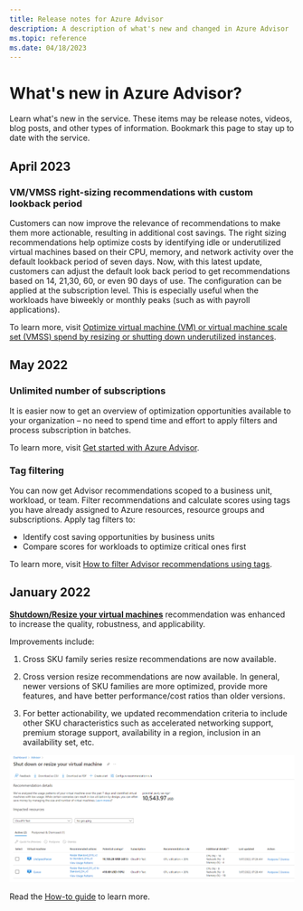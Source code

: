 ```yaml
---
title: Release notes for Azure Advisor
description: A description of what's new and changed in Azure Advisor
ms.topic: reference
ms.date: 04/18/2023
---
```

# What's new in Azure Advisor?

Learn what's new in the service. These items may be release notes, videos, blog posts, and other types of information. Bookmark this page to stay up to date with the service.
## April 2023

### VM/VMSS right-sizing recommendations with custom lookback period

Customers can now improve the relevance of recommendations to make them more actionable, resulting in additional cost savings. 
The right sizing recommendations help optimize costs by identifying idle or underutilized virtual machines based on their CPU, memory, and network activity over the default lookback period of seven days. 
Now, with this latest update, customers can adjust the default look back period to get recommendations based on 14, 21,30, 60, or even 90 days of use. The configuration can be applied at the subscription level. This is especially useful when the workloads have biweekly or monthly peaks (such as with payroll applications). 

To learn more, visit [Optimize virtual machine (VM) or virtual machine scale set (VMSS) spend by resizing or shutting down underutilized instances](advisor-cost-recommendations.md#optimize-virtual-machine-vm-or-virtual-machine-scale-set-vmss-spend-by-resizing-or-shutting-down-underutilized-instance).

## May 2022

### Unlimited number of subscriptions
It is easier now to get an overview of optimization opportunities available to your organization – no need to spend time and effort to apply filters and process subscription in batches.

To learn more, visit [Get started with Azure Advisor](advisor-get-started.md).

### Tag filtering

You can now get Advisor recommendations scoped to a business unit, workload, or team. Filter recommendations and calculate scores using tags you have already assigned to Azure resources, resource groups and subscriptions. Apply tag filters to:

* Identify cost saving opportunities by business units
* Compare scores for workloads to optimize critical ones first

To learn more, visit [How to filter Advisor recommendations using tags](advisor-tag-filtering.md).

## January 2022

[**Shutdown/Resize your virtual machines**](advisor-cost-recommendations.md#optimize-virtual-machine-vm-or-virtual-machine-scale-set-vmss-spend-by-resizing-or-shutting-down-underutilized-instances) recommendation was enhanced to increase the quality, robustness, and applicability.

Improvements include:  

1. Cross SKU family series resize recommendations are now available.  

1. Cross version resize recommendations are now available. In general, newer versions of SKU families are more optimized, provide more features, and have better performance/cost ratios than older versions. 

3. For better actionability, we updated recommendation criteria to include other SKU characteristics such as accelerated networking support, premium storage support, availability in a region, inclusion in an availability set, etc. 

![vm-right-sizing-recommendation](media/advisor-overview/advisor-vm-right-sizing.png)

Read the [How-to guide](advisor-cost-recommendations.md#optimize-virtual-machine-vm-or-virtual-machine-scale-set-vmss-spend-by-resizing-or-shutting-down-underutilized-instances) to learn more.
